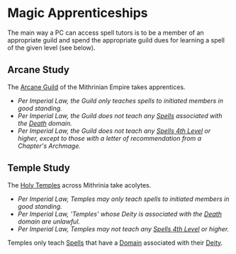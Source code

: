# Magic Apprenticeships

The main way a PC can access spell tutors is to be a member of an appropriate guild and spend the appropriate guild dues for learning a spell of the given level (see below).

## Arcane Study

The [Arcane Guild](../../Items%20and%20Gear/Economy/Detailed%20Prices/Relevant%20Prices/Arcane%20Guild.md) of the Mithrinian Empire takes apprentices.

- *Per Imperial Law, the Guild only teaches spells to initiated members in good standing.*
- *Per Imperial Law, the Guild does not teach any [Spells](Spells.md) associated with the [Death](../Spells/Spell%20Domains/Death.md) domain.*
- *Per Imperial Law, the Guild does not teach any [Spells 4th Level](../Spells/Spell%20Level.md) or higher, except to those with a letter of recommendation from a Chapter's Archmage.*

## Temple Study

The [Holy Temples](../../Items%20and%20Gear/Economy/Detailed%20Prices/Relevant%20Prices/Holy%20Temple.md) across Mithrinia take acolytes.

- *Per Imperial Law, Temples may only teach spells to initiated members in good standing.*
- *Per Imperial Law, 'Temples' whose Deity is associated with the [Death](../Spells/Spell%20Domains/Death.md) domain are unlawful.*
- *Per Imperial Law, Temples may not teach any [Spells 4th Level](../Spells/Spell%20Level.md) or higher.*

Temples only teach [Spells](Spells.md) that have a [Domain](../Spells/Spell%20Domains/Spell%20Domains.md) associated with their [Deity](../Deities/Deities.md).
